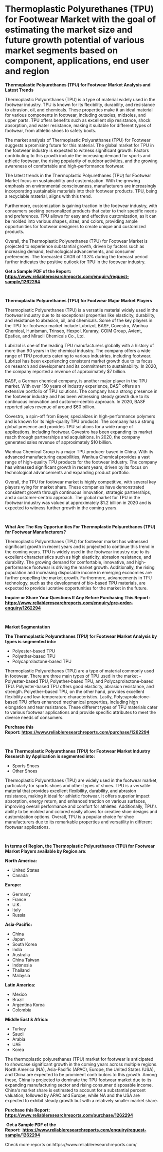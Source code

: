 <p><h1>Thermoplastic Polyurethanes (TPU) for Footwear Market with the goal of estimating the market size and future growth potential of various market segments based on component, applications, end user and region</h1></p><p><strong>Thermoplastic Polyurethanes (TPU) for Footwear Market Analysis and Latest Trends</strong></p>
<p><p>Thermoplastic Polyurethanes (TPU) is a type of material widely used in the footwear industry. TPU is known for its flexibility, durability, and resistance to abrasion, oil, and chemicals. These properties make it an ideal material for various components in footwear, including outsoles, midsoles, and upper parts. TPU offers benefits such as excellent slip resistance, shock absorption, and water resistance, making it suitable for different types of footwear, from athletic shoes to safety boots.</p><p>The market analysis of Thermoplastic Polyurethanes (TPU) for Footwear suggests a promising future for this material. The global market for TPU in the footwear industry is expected to witness significant growth. Factors contributing to this growth include the increasing demand for sports and athletic footwear, the rising popularity of outdoor activities, and the growing awareness of comfortable and high-performance footwear.</p><p>The latest trends in the Thermoplastic Polyurethanes (TPU) for Footwear Market focus on sustainability and customization. With the growing emphasis on environmental consciousness, manufacturers are increasingly incorporating sustainable materials into their footwear products. TPU, being a recyclable material, aligns with this trend.</p><p>Furthermore, customization is gaining traction in the footwear industry, with consumers seeking personalized products that cater to their specific needs and preferences. TPU allows for easy and effective customization, as it can be molded into various shapes, sizes, and colors, providing ample opportunities for footwear designers to create unique and customized products.</p><p>Overall, the Thermoplastic Polyurethanes (TPU) for Footwear Market is projected to experience substantial growth, driven by factors such as increasing demand, technological advancements, and consumer preferences. The forecasted CAGR of 13.3% during the forecast period further indicates the positive outlook for TPU in the footwear industry.</p></p>
<p><strong>Get a Sample PDF of the Report:&nbsp; <a href="https://www.reliableresearchreports.com/enquiry/request-sample/1262294">https://www.reliableresearchreports.com/enquiry/request-sample/1262294</a></strong></p>
<p>&nbsp;</p>
<p><strong>Thermoplastic Polyurethanes (TPU) for Footwear Major Market Players</strong></p>
<p><p>Thermoplastic Polyurethanes (TPU) is a versatile material widely used in the footwear industry due to its exceptional properties like elasticity, durability, and resistance to abrasion, oil, and chemicals. Some of the key players in the TPU for footwear market include Lubrizol, BASF, Covestro, Wanhua Chemical, Huntsman, Trinseo, Hexpol, Kuraray, COIM Group, Avient, Epaflex, and Miracll Chemicals Co., Ltd.</p><p>Lubrizol is one of the leading TPU manufacturers globally with a history of more than 90 years in the chemical industry. The company offers a wide range of TPU products catering to various industries, including footwear. Lubrizol has been experiencing consistent market growth due to its focus on research and development and its commitment to sustainability. In 2020, the company reported a revenue of approximately $7 billion.</p><p>BASF, a German chemical company, is another major player in the TPU market. With over 150 years of industry experience, BASF offers an extensive portfolio of TPU solutions. The company has a strong presence in the footwear industry and has been witnessing steady growth due to its continuous innovation and customer-centric approach. In 2020, BASF reported sales revenue of around $60 billion.</p><p>Covestro, a spin-off from Bayer, specializes in high-performance polymers and is known for its high-quality TPU products. The company has a strong global presence and provides TPU solutions for a wide range of applications, including footwear. Covestro has been expanding its market reach through partnerships and acquisitions. In 2020, the company generated sales revenue of approximately $10 billion.</p><p>Wanhua Chemical Group is a major TPU producer based in China. With its advanced manufacturing capabilities, Wanhua Chemical provides a vast range of high-quality TPU products for the footwear industry. The company has witnessed significant growth in recent years, driven by its focus on technological advancements and expanding product portfolio.</p><p>Overall, the TPU for footwear market is highly competitive, with several key players vying for market share. These companies have demonstrated consistent growth through continuous innovation, strategic partnerships, and a customer-centric approach. The global market for TPU in the footwear industry was valued at approximately $1.2 billion in 2020 and is expected to witness further growth in the coming years.</p></p>
<p>&nbsp;</p>
<p><strong>What Are The Key Opportunities For Thermoplastic Polyurethanes (TPU) for Footwear Manufacturers?</strong></p>
<p><p>Thermoplastic Polyurethanes (TPU) for footwear market has witnessed significant growth in recent years and is projected to continue this trend in the coming years. TPU is widely used in the footwear industry due to its excellent characteristics such as high elasticity, abrasion resistance, and durability. The growing demand for comfortable, innovative, and high-performance footwear is driving the market growth. Additionally, the rising population and increasing disposable income in emerging economies are further propelling the market growth. Furthermore, advancements in TPU technology, such as the development of bio-based TPU materials, are expected to provide lucrative opportunities for the market in the future.</p></p>
<p><strong>Inquire or Share Your Questions If Any Before Purchasing This Report: <a href="https://www.reliableresearchreports.com/enquiry/pre-order-enquiry/1262294">https://www.reliableresearchreports.com/enquiry/pre-order-enquiry/1262294</a></strong></p>
<p>&nbsp;</p>
<p><strong>Market Segmentation</strong></p>
<p><strong>The Thermoplastic Polyurethanes (TPU) for Footwear Market Analysis by types is segmented into:</strong></p>
<p><ul><li>Polyester-based TPU</li><li>Polyether-based TPU</li><li>Polycaprolactone-based TPU</li></ul></p>
<p><p>Thermoplastic Polyurethanes (TPU) are a type of material commonly used in footwear. There are three main types of TPU used in the market – Polyester-based TPU, Polyether-based TPU, and Polycaprolactone-based TPU. Polyester-based TPU offers good elasticity, abrasion resistance, and strength. Polyether-based TPU, on the other hand, provides excellent flexibility and low-temperature characteristics. Lastly, Polycaprolactone-based TPU offers enhanced mechanical properties, including high elongation and tear resistance. These different types of TPU materials cater to various footwear applications and provide specific attributes to meet the diverse needs of consumers.</p></p>
<p><strong>Purchase this Report:&nbsp;<a href="https://www.reliableresearchreports.com/purchase/1262294">https://www.reliableresearchreports.com/purchase/1262294</a></strong></p>
<p>&nbsp;</p>
<p><strong>The Thermoplastic Polyurethanes (TPU) for Footwear Market Industry Research by Application is segmented into:</strong></p>
<p><ul><li>Sports Shoes</li><li>Other Shoes</li></ul></p>
<p><p>Thermoplastic Polyurethanes (TPU) are widely used in the footwear market, particularly for sports shoes and other types of shoes. TPU is a versatile material that provides excellent flexibility, durability, and abrasion resistance, making it ideal for athletic footwear. It offers superior impact absorption, energy return, and enhanced traction on various surfaces, improving overall performance and comfort for athletes. Additionally, TPU's ability to be molded and colored easily allows for creative shoe designs and customization options. Overall, TPU is a popular choice for shoe manufacturers due to its remarkable properties and versatility in different footwear applications.</p></p>
<p>&nbsp;</p>
<p><strong>In terms of Region, the Thermoplastic Polyurethanes (TPU) for Footwear Market Players available by Region are:</strong></p>
<p>
    <p> <strong> North America: </strong>
        <ul>
            <li>United States</li>
            <li>Canada</li>
        </ul>
        </p> 
    <p> <strong> Europe: </strong>
        <ul>
            <li>Germany</li>
            <li>France</li>
            <li>U.K.</li>
            <li>Italy</li>
            <li>Russia</li>
        </ul>
        </p> 
    <p> <strong> Asia-Pacific: </strong>
        <ul>
            <li>China</li>
            <li>Japan</li>
            <li>South Korea</li>
            <li>India</li>
            <li>Australia</li>
            <li>China Taiwan</li>
            <li>Indonesia</li>
            <li>Thailand</li>
            <li>Malaysia</li>
        </ul>
        </p> 
    <p> <strong> Latin America: </strong>
        <ul>
            <li>Mexico</li>
            <li>Brazil</li>
            <li>Argentina Korea</li>
            <li>Colombia</li>
        </ul>
        </p> 
    <p> <strong> Middle East & Africa: </strong>
        <ul>
            <li>Turkey</li>
            <li>Saudi</li>
            <li>Arabia</li>
            <li>UAE</li>
            <li>Korea</li>
        </ul>
    </p>
    </p>
<p><p>The thermoplastic polyurethanes (TPU) market for footwear is anticipated to showcase significant growth in the coming years across multiple regions. North America (NA), Asia-Pacific (APAC), Europe, the United States (USA), and China are expected to be prominent contributors to this growth. Among these, China is projected to dominate the TPU footwear market due to its expanding manufacturing sector and rising consumer disposable income. China's market share is estimated to account for a substantial percent valuation, followed by APAC and Europe, while NA and the USA are expected to exhibit steady growth but with a relatively smaller market share.</p></p>
<p><strong>Purchase this Report: <a href="https://www.reliableresearchreports.com/purchase/1262294">https://www.reliableresearchreports.com/purchase/1262294</a></strong></p>
<p>&nbsp;<strong>Get a Sample PDF of the Report:&nbsp;&nbsp;<a href="https://www.reliableresearchreports.com/enquiry/request-sample/1262294">https://www.reliableresearchreports.com/enquiry/request-sample/1262294</a></strong></p>
<p><strong></strong></p>
<p>Check more reports on https://www.reliableresearchreports.com/</p>